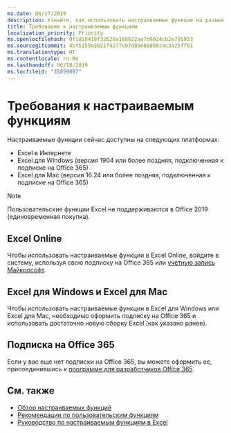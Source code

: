 ```yaml
---
ms.date: 06/17/2019
description: Узнайте, как использовать настраиваемые функции на разных платформах.
title: Требования к настраиваемым функциям
localization_priority: Priority
ms.openlocfilehash: 0f1d18410f32620a168622ae7d9824cb2e785933
ms.sourcegitcommit: 4bf5159a3821f4277c07d89e88808c4c3a25ff81
ms.translationtype: HT
ms.contentlocale: ru-RU
ms.lasthandoff: 06/18/2019
ms.locfileid: "35059897"
---
```

# <a name="custom-functions-requirements"></a>Требования к настраиваемым функциям

Настраиваемые функции сейчас доступны на следующих платформах:

- Excel в Интернете
- Excel для Windows (версия 1904 или более поздняя, подключенная к подписке на Office 365)
- Excel для Mac (версия 16.24 или более поздняя, подключенная к подписке на Office 365)

>[!NOTE]
>Пользовательские функции Excel не поддерживаются в Office 2019 (единовременная покупка).

## <a name="excel-online"></a>Excel Online
Чтобы использовать настраиваемые функции в Excel Online, войдите в систему, используя свою подписку на Office 365 или [учетную запись Майкрософт](https://account.microsoft.com/account).

## <a name="excel-on-windows-and-excel-for-mac"></a>Excel для Windows и Excel для Mac
Чтобы использовать настраиваемые функции в Excel для Windows или Excel для Mac, необходимо оформить подписку на Office 365 и использовать достаточно новую сборку Excel (как указано ранее).

## <a name="subscribe-to-office-365"></a>Подписка на Office 365
Если у вас еще нет подписки на Office 365, вы можете оформить ее, присоединившись к [программе для разработчиков Office 365](https://developer.microsoft.com/ru-RU/office/dev-program).

## <a name="see-also"></a>См. также
* [Обзор настраиваемых функций](custom-functions-overview.md)
* [Рекомендации по пользовательским функциям](custom-functions-best-practices.md)
* [Руководство по настраиваемым функциям в Excel](../tutorials/excel-tutorial-create-custom-functions.md)
